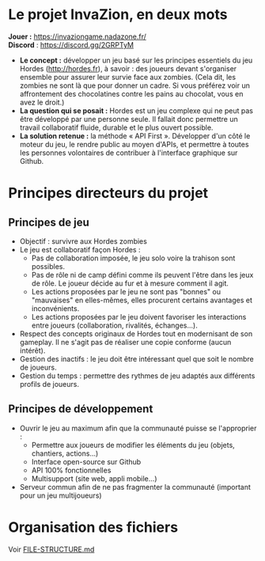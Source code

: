 # Le projet InvaZion, en deux mots

**Jouer :** https://invaziongame.nadazone.fr/  
**Discord** : https://discord.gg/2GRPTyM

* **Le concept :** développer un jeu basé sur les principes essentiels du jeu Hordes (http://hordes.fr), à savoir : des joueurs devant s'organiser ensemble pour assurer leur survie face aux zombies. (Cela dit, les zombies ne sont là que pour donner un cadre. Si vous préférez voir un affrontement des chocolatines contre les pains au chocolat, vous en avez le droit.)
* **La question qui se posait :** Hordes est un jeu complexe qui ne peut pas être développé par une personne seule. Il fallait donc permettre un travail collaboratif fluide, durable et le plus ouvert possible.
* **La solution retenue :** la méthode « API First ». Développer d'un côté le moteur du jeu, le rendre public au moyen d'APIs, et permettre à toutes les personnes volontaires de contribuer à l'interface graphique sur Github. 

# Principes directeurs du projet
## Principes de jeu
* Objectif : survivre aux Hordes zombies
* Le jeu est collaboratif façon Hordes :
  * Pas de collaboration imposée, le jeu solo voire la trahison sont possibles.
  * Pas de rôle ni de camp défini comme ils peuvent l'être dans les jeux de rôle. Le joueur décide au fur et à mesure comment il agit.
  * Les actions proposées par le jeu ne sont pas "bonnes" ou "mauvaises" en elles-mêmes, elles procurent certains avantages et inconvénients.
  * Les actions proposées par le jeu doivent favoriser les interactions entre joueurs (collaboration, rivalités, échanges...).
* Respect des concepts originaux de Hordes tout en modernisant de son gameplay. Il ne s'agit pas de réaliser une copie conforme (aucun intérêt).
* Gestion des inactifs : le jeu doit être intéressant quel que soit le nombre de joueurs.
* Gestion du temps : permettre des rythmes de jeu adaptés aux différents profils de joueurs.
	
## Principes de développement
* Ouvrir le jeu au maximum afin que la communauté puisse se l'approprier :
  * Permettre aux joueurs de modifier les éléments du jeu (objets, chantiers, actions...) 
  * Interface open-source sur Github
  * API 100% fonctionnelles
  * Multisupport (site web, appli mobile...)
* Serveur commun afin de ne pas fragmenter la communauté (important pour un jeu multijoueurs)

# Organisation des fichiers
Voir [FILE-STRUCTURE.md](FILE-STRUCTURE.md) 
